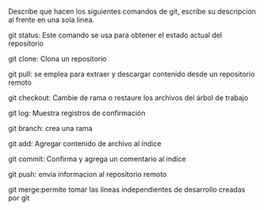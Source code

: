 Describe que hacen los siguientes comandos de git, escribe su descripcion al frente en una sola linea.

git status: Este comando se usa para obtener el estado actual del repositorio

git clone: Clona un repositorio 

git pull: se emplea para extraer y descargar contenido desde un repositorio remoto

git checkout: Cambie de rama o restaure los archivos del árbol de trabajo

git log: Muestra registros de confirmación

git branch: crea una rama 

git add: Agregar contenido de archivo al índice

git commit: Confirma y agrega un comentario al indice 

git push: envia informacion al repositorio remoto 

git merge:permite tomar las líneas independientes de desarrollo creadas por git 
